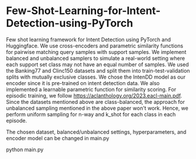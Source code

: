 # Few-Shot-Learning-for-Intent-Detection-using-PyTorch
Few shot learning framework for Intent Detection using PyTorch and Huggingface. We use cross-encoders and parametric similarity functions for pairwise matching query samples with support samples. We implement balanced and unbalanced samplers to simulate a real-world setting where each support set class may not have an equal number of samples.
We used the Banking77 and Clinc150 datasets and split them into train-test-validation splits with mutually exclusive classes. We chose the IntenDD model as our encoder since it is pre-trained on intent detection data. We also implemented a learnable parametric function for similarity scoring. For episodic training, we follow https://aclanthology.org/2023.eacl-main.pdf. Since the datasets mentioned above are class-balanced, the approach for unbalanced sampling mentioned in the above paper won't work. Hence, we perform uniform sampling for n-way and k_shot for each class in each episode.

The chosen dataset, balanced/unbalanced settings, hyperparameters, and encoder model can be changed in main.py

python main.py
